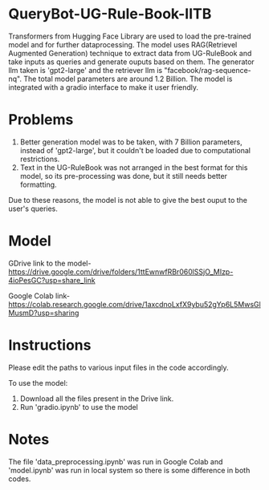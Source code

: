 # QueryBot-UG-Rule-Book-IITB

Transformers from Hugging Face Library are used to load the pre-trained model and for further dataprocessing. 
The model uses RAG(Retrievel Augmented Generation) technique to extract data from UG-RuleBook and take inputs as queries and generate ouputs based on them. The generator llm taken is 'gpt2-large' and the retriever llm is "facebook/rag-sequence-nq". The total model parameters are around 1.2 Billion. The model is integrated with a gradio interface to make it user friendly.

# Problems
1. Better generation model was to be taken, with 7 Billion parameters,  instead of 'gpt2-large', but it couldn't be loaded due to computational restrictions.
2. Text in the UG-RuleBook was not arranged in the best format for this model, so its pre-processing was done, but it still needs better formatting.
   
Due to these reasons, the model is not able to give the best ouput to the user's queries.

# Model
GDrive link to the model- https://drive.google.com/drive/folders/1ttEwnwfRBr060lSSjO_MIzp-4ioPesGC?usp=share_link

Google Colab link-
https://colab.research.google.com/drive/1axcdnoLxfX9ybu52gYp6L5MwsGlMusmD?usp=sharing

# Instructions
Please edit the paths to various input files in the code accordingly.

To use the model:

1. Download all the files present in the Drive link.
2. Run 'gradio.ipynb' to use the model

# Notes
The file 'data_preprocessing.ipynb' was run in Google Colab and 'model.ipynb' was run in local system so there is some difference in both codes.




